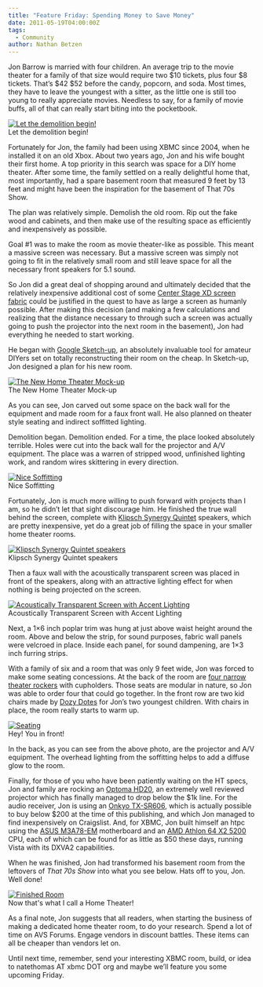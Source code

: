 ```yaml
---
title: "Feature Friday: Spending Money to Save Money"
date: 2011-05-19T04:00:00Z
tags:
  - Community
author: Nathan Betzen
---
```


Jon Barrow is married with four children. An average trip to the movie theater for a family of that size would require two $10 tickets, plus four $8 tickets. That’s $42 $52 before the candy, popcorn, and soda. Most times, they have to leave the youngest with a sitter, as the little one is still too young to really appreciate movies. Needless to say, for a family of movie buffs, all of that can really start biting into the pocketbook.

[![Let the demolition begin!](/images/blog/01-Before-300x225.webp "Let the demolition begin!")](/images/blog/01-Before.webp)  
 Let the demolition begin!

Fortunately for Jon, the family had been using XBMC since 2004, when he installed it on an old Xbox. About two years ago, Jon and his wife bought their first home. A top priority in this search was space for a DIY home theater. After some time, the family settled on a really delightful home that, most importantly, had a spare basement room that measured 9 feet by 13 feet and might have been the inspiration for the basement of That 70s Show.

The plan was relatively simple. Demolish the old room. Rip out the fake wood and cabinets, and then make use of the resulting space as efficiently and inexpensively as possible.

Goal #1 was to make the room as movie theater-like as possible. This meant a massive screen was necessary. But a massive screen was simply not going to fit in the relatively small room and still leave space for all the necessary front speakers for 5.1 sound.

So Jon did a great deal of shopping around and ultimately decided that the relatively inexpensive additional cost of some [Center Stage XD screen fabric](http://www.seymourav.com/store.asp "Center Stage XD screen fabric") could be justified in the quest to have as large a screen as humanly possible. After making this decision (and making a few calculations and realizing that the distance necessary to through such a screen was actually going to push the projector into the next room in the basement), Jon had everything he needed to start working.

He began with [Google Sketch-up](https://www.sketchup.com/ "Google Sketch-up"), an absolutely invaluable tool for amateur DIYers set on totally reconstructing their room on the cheap. In Sketch-up, Jon designed a plan for his new room.

[![The New Home Theater Mock-up](/images/blog/02-Sketch-300x165.webp "The New Home Theater Mock-up")](/images/blog/02-Sketch.webp)  
 The New Home Theater Mock-up

As you can see, Jon carved out some space on the back wall for the equipment and made room for a faux front wall. He also planned on theater style seating and indirect soffitted lighting.

Demolition began. Demolition ended. For a time, the place looked absolutely terrible. Holes were cut into the back wall for the projector and A/V equipment. The place was a warren of stripped wood, unfinished lighting work, and random wires skittering in every direction.

[![Nice Soffitting](/images/blog/01-Drywall-300x225.webp "Nice Soffitting")](https://forum.kodi.tv/showthread.php?pid=735230%23pid735230)  
 Nice Soffitting

Fortunately, Jon is much more willing to push forward with projects than I am, so he didn’t let that sight discourage him. He finished the true wall behind the screen, complete with [Klipsch Synergy Quintet](https://www.amazon.com/gp/product/B00009L1UX/ref=as_li_ss_tl?ie=UTF8&tag=thfefi02-20&linkCode=as2&camp=217145&creative=399349&creativeASIN=B00009L1UX "Klipsch Speakers") speakers, which are pretty inexpensive, yet do a great job of filling the space in your smaller home theater rooms.

[![Klipsch Synergy Quintet speakers](/images/blog/03-Speakers-300x225.webp "Klipsch Synergy Quintet speakers")](/images/blog/03-Speakers.webp)  
 Klipsch Synergy Quintet speakers

Then a faux wall with the acoustically transparent screen was placed in front of the speakers, along with an attractive lighting effect for when nothing is being projected on the screen.

[![Acoustically Transparent Screen with Accent Lighting](/images/blog/07-Accents-300x225.webp "Acoustically Transparent Screen with Accent Lighting")](/images/blog/07-Accents.webp)  
 Acoustically Transparent Screen with Accent Lighting

Next, a 1×6 inch poplar trim was hung at just above waist height around the room. Above and below the strip, for sound purposes, fabric wall panels were velcroed in place. Inside each panel, for sound dampening, are 1×3 inch furring strips.

With a family of six and a room that was only 9 feet wide, Jon was forced to make some seating concessions. At the back of the room are [four narrow theater rockers](http://seatsandchairs.com/Home-Theater-SeatingviewPrd.asp?_route_=home-theater-seating-chairs/pc/viewPrd.asp&idproduct=6&idcategory=4 "Theater Seating") with cupholders. Those seats are modular in nature, so Jon was able to order four that could go together. In the front row are two kid chairs made by [Dozy Dotes](http://www.dozydotes.com/product-10782-Rocket-Red-Child-Recliner-Chair-Theater-Seating.aspx "Warning: Heartwarming cuteness ahead") for Jon’s two youngest children. With chairs in place, the room really starts to warm up.

[![Seating](/images/blog/06-Seating-225x300.webp "Seating")](/images/blog/06-Seating.webp)  
 Hey! You in front!

In the back, as you can see from the above photo, are the projector and A/V equipment. The overhead lighting from the soffitting helps to add a diffuse glow to the room.

Finally, for those of you who have been patiently waiting on the HT specs, Jon and family are rocking an [Optoma HD20](https://www.amazon.com/gp/product/B002G0CWSU/ref=as_li_ss_tl?ie=UTF8&tag=thfefi02-20&linkCode=as2&camp=217145&creative=399349&creativeASIN=B002G0CWSU "Optoma HD20"), an extremely well reviewed projector which has finally managed to drop below the $1k line. For the audio receiver, Jon is using an [Onkyo TX-SR606](https://www.amazon.com/gp/product/B0015S8PGW/ref=as_li_ss_tl?ie=UTF8&tag=thfefi02-20&linkCode=as2&camp=217145&creative=399349&creativeASIN=B0015S8PGW "Onkyo TX-SR606"), which is actually possible to buy below $200 at the time of this publishing, and which Jon managed to find inexpensively on Craigslist. And, for XBMC, Jon built himself an htpc using the [ASUS M3A78-EM](https://www.amazon.com/gp/product/B001BSC0PI/ref=as_li_ss_tl?ie=UTF8&tag=thfefi02-20&linkCode=as2&camp=217145&creative=399349&creativeASIN=B001BSC0PI "ASUS motherboard") motherboard and an [AMD Athlon 64 X2 5200](https://www.amazon.com/gp/product/B001FEDL0G/ref=as_li_ss_tl?ie=UTF8&tag=thfefi02-20&linkCode=as2&camp=217145&creative=399349&creativeASIN=B001FEDL0G "AMD Athlon processor") CPU, each of which can be found for as little as $50 these days, running Vista with its DXVA2 capabilities.

When he was finished, Jon had transformed his basement room from the leftovers of _That 70s Show_ into what you see below. Hats off to you, Jon. Well done!

[![Finished Room](/images/blog/00-Finished-Room-300x225.webp "Finished Room")](/images/blog/00-Finished-Room.webp)  
 Now that's what I call a Home Theater!

As a final note, Jon suggests that all readers, when starting the business of making a dedicated home theater room, to do your research. Spend a lot of time on AVS Forums. Engage vendors in discount battles. These items can all be cheaper than vendors let on.

Until next time, remember, send your interesting XBMC room, build, or idea to natethomas AT xbmc DOT org and maybe we’ll feature you some upcoming Friday.
